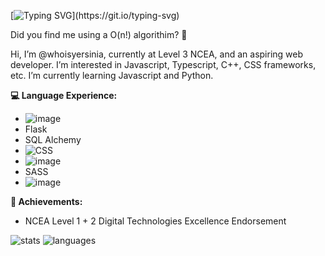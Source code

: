 [![Typing SVG](https://readme-typing-svg.demolab.com?font=Fira+Code&pause=1000&color=F400F7&width=435&lines=Welcome+%F0%9F%91%8B!)](https://git.io/typing-svg)

Did you find me using a O(n!) algorithim? 👀

Hi, I’m @whoisyersinia, currently at Level 3 NCEA, and an aspiring web developer. I’m interested in Javascript, Typescript, C++, CSS frameworks, etc.
I’m currently learning Javascript and Python. 

**💻 Language Experience:**
- ![image](https://img.shields.io/badge/Python-FFD43B?style=for-the-badge&logo=python&logoColor=blue)
- Flask
- SQL Alchemy
- ![CSS](https://img.shields.io/badge/CSS3-1572B6?style=for-the-badge&logo=css3&logoColor=white)
- ![image](https://img.shields.io/badge/HTML5-E34F26?style=for-the-badge&logo=html5&logoColor=white)
- SASS 
- ![image](https://img.shields.io/badge/JavaScript-323330?style=for-the-badge&logo=javascript&logoColor=F7DF1E)

**🥇 Achievements:**
- NCEA Level 1 + 2 Digital Technologies Excellence Endorsement

![stats](https://github-readme-stats-git-masterrstaa-rickstaa.vercel.app/api?username=whoisyersinia&theme=tokyonight)
![languages](http://github-profile-summary-cards.vercel.app/api/cards/repos-per-language?username=whoisyersinia&theme=tokyonight)


<!---
whoisyersinia/whoisyersinia is a ✨ special ✨ repository because its `README.md` (this file) appears on your GitHub profile.
You can click the Preview link to take a look at your changes.
--->
